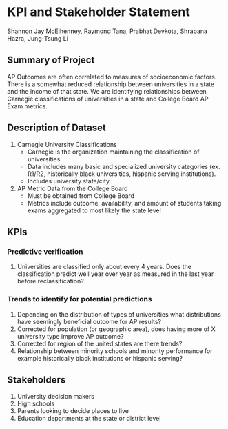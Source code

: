 # KPI and Stakeholder Statement

Shannon Jay McElhenney, Raymond Tana, Prabhat Devkota, Shrabana Hazra, Jung-Tsung Li

## Summary of Project

AP Outcomes are often correlated to measures of socioeconomic factors. There is a somewhat reduced relationship between universities in a state and the income of that state. We are identifying relationships between Carnegie classifications of universities in a state and College Board AP Exam metrics.

## Description of Dataset

1. Carnegie University Classifications
     - Carnegie is the organization maintaining the classification of universities.
     - Data includes many basic and specialized university categories (ex. R1/R2, historically black universities, hispanic serving institutions).
     - Includes university state/city
2. AP Metric Data from the College Board
     - Must be obtained from College Board
     - Metrics include outcome, availability, and amount of students taking exams aggregated to most likely the state level

## KPIs

### Predictive verification

1. Universities are classified only about every 4 years. Does the classification predict well year over year as measured in the last year before reclassification?

### Trends to identify for potential predictions

1. Depending on the distribution of types of universities what distributions have seemingly beneficial outcome for AP results?
2. Corrected for population (or geographic area), does having more of X university type improve AP outcome?
3. Corrected for region of the united states are there trends?
4. Relationship between minority schools and minority performance for example historically black institutions or hispanic serving?

## Stakeholders

1. University decision makers
2. High schools
3. Parents looking to decide places to live
4. Education departments at the state or district level
